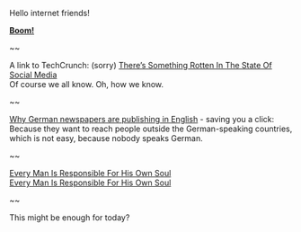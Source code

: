 Hello internet friends!

**[Boom!](https://www.youtube.com/watch?v=Hx5UecbuYw8)**

~~

A link to TechCrunch: (sorry) [There’s Something Rotten In The State Of Social Media](http://techcrunch.com/2014/09/05/monetization-automation-enforcement/)  
Of course we all know. Oh, how we know.

~~

[Why German newspapers are publishing in English](http://www.themediabriefing.com/article/why-german-newspapers-are-publishing-in-english) - saving you a click: Because they want to reach people outside the German-speaking countries, which is not easy, because nobody speaks German.

~~

[Every Man Is Responsible For His Own Soul](http://www.redditblog.com/2014/09/every-man-is-responsible-for-his-own.html)  
[Every Man Is Responsible For His Own Soul](http://youtu.be/uhXP9_l-lUo)

~~

This might be enough for today?